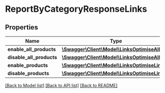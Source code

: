 # ReportByCategoryResponseLinks

## Properties
Name | Type | Description | Notes
------------ | ------------- | ------------- | -------------
**enable_all_products** | [**\Swagger\Client\Model\LinksOptimiseAllLink**](LinksOptimiseAllLink.md) |  | [optional] 
**disable_all_products** | [**\Swagger\Client\Model\LinksOptimiseAllLink**](LinksOptimiseAllLink.md) |  | [optional] 
**enable_products** | [**\Swagger\Client\Model\LinksOptimiseLink**](LinksOptimiseLink.md) |  | [optional] 
**disable_products** | [**\Swagger\Client\Model\LinksOptimiseLink**](LinksOptimiseLink.md) |  | [optional] 

[[Back to Model list]](../README.md#documentation-for-models) [[Back to API list]](../README.md#documentation-for-api-endpoints) [[Back to README]](../README.md)


